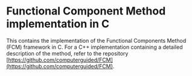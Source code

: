 Functional Component Method implementation in C
=====

This contains the implementation of the Functional Components Method (FCM) framework in C. For a C++ implementation containing a detailed description of the method, refer to the repository [https://github.com/computerguided/FCM](https://github.com/computerguided/FCM).
